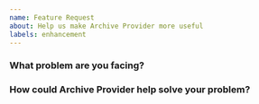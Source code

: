 ```yaml
---
name: Feature Request
about: Help us make Archive Provider more useful
labels: enhancement
---
```

<!--
Thank you for helping to improve Archive Provider!

Please be sure to search for open issues before raising a new one. We use issues
for bug reports and feature requests. Please find us at https://slack.crossplane.io
for questions, support, and discussion.
-->

### What problem are you facing?
<!--
Please tell us a little about your use case - it's okay if it's hypothetical!
Leading with this context helps frame the feature request so we can ensure we
implement it sensibly.
--->

### How could Archive Provider help solve your problem?
<!--
Let us know how you think Archive Provider could help with your use case.
-->
